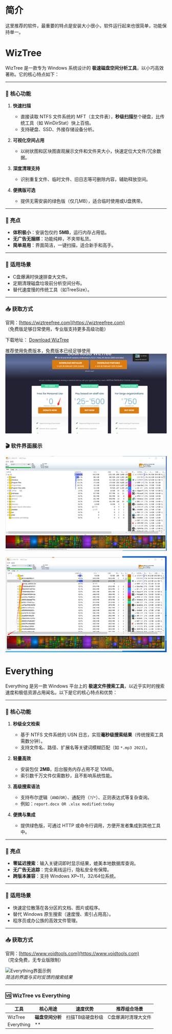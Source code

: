 # 简介

这里推荐的软件，最重要的特点是安装大小很小，软件运行起来也很简单，功能保持单一。

# WizTree

 WizTree 是一款专为 Windows 系统设计的 **极速磁盘空间分析工具**，以小巧高效著称。它的核心特点如下：

---

### 🚀 **核心功能**
1. **快速扫描**  
   - 直接读取 NTFS 文件系统的 MFT（主文件表），**秒级扫描**整个硬盘，比传统工具（如 WinDirStat）快上百倍。
   - 支持硬盘、SSD、外接存储设备分析。

2. **可视化空间占用**  
   - 以树状图和区块图直观展示文件和文件夹大小，快速定位大文件/冗余数据。

3. **深度清理支持**  
   - 识别重复文件、临时文件、旧日志等可删除内容，辅助释放空间。

4. **便携版可选**  
   - 提供无需安装的绿色版（仅几MB），适合临时使用或U盘携带。

---

### 🌟 **亮点**
- **体积极小**：安装包仅约 **5MB**，运行内存占用低。
- **无广告无捆绑**：功能纯粹，不夹带私货。
- **简单易用**：界面简洁，一键扫描，适合新手和高手。

---

### 🔧 **适用场景**
- C盘爆满时快速排查大文件。
- 定期清理磁盘垃圾前分析空间分布。
- 替代速度慢的传统工具（如TreeSize）。

---

### 📥 **获取方式**
官网：[https://wiztreefree.com](https://wiztreefree.com)  
（免费版足够日常使用，专业版支持更多高级功能）


下载地址： [Download WizTree](https://www.diskanalyzer.com/download)

推荐使用免费版本，免费版本已经足够使用
![](附件/1743562526896.png)

### 🎬 软件界面展示
![|700](附件/1743562663355.png)

![|700](附件/1743562663375.png)


#  Everything



Everything 是另一款 Windows 平台上的 **极速文件搜索工具**，以近乎实时的搜索速度和极低资源占用闻名。以下是它的核心特点和优势：

---

### 🚀 **核心功能**
1. **秒级全文检索**  
   - 基于 NTFS 文件系统的 USN 日志，实现**毫秒级搜索结果**（传统搜索工具需数分钟）。
   - 支持文件名、路径、扩展名等关键词模糊匹配（如 `*.mp3 2023`）。

2. **轻量高效**  
   - 安装包仅 **2MB**，后台服务内存占用不足 10MB。
   - 索引数千万文件仅需数秒，且不影响系统性能。

3. **高级搜索语法**  
   - 支持布尔逻辑（`AND`/`OR`）、通配符（`?`/`*`）、正则表达式等复杂查询。
   - 例如：`report.docx OR .xlsx modified:today`

4. **便携与集成**  
   - 提供绿色版，可通过 HTTP 或命令行调用，方便开发者集成到其他工具中。

---

### 🌟 **亮点**
- **零延迟搜索**：输入关键词即时显示结果，媲美本地数据库查询。
- **无广告无追踪**：完全离线运行，隐私安全有保障。
- **跨版本兼容**：支持 Windows XP~11，32/64位系统。

---

### 🔧 **适用场景**
- 快速定位散落在各分区的文档、图片或程序。
- 替代 Windows 原生搜索（速度慢、索引占用高）。
- 程序员或办公族的高效文件管理。

---

### 📥 **获取方式**
官网：[https://www.voidtools.com](https://www.voidtools.com)  
（完全免费，无专业版限制）

![Everything界面示例](https://www.voidtools.com/support/everything/images/interface.png)  
*简洁的界面与实时反馈的搜索结果*

---

### 🆚 **WizTree vs Everything**
| 工具          | 核心用途               | 速度优势          | 推荐组合场景                 |
|---------------|------------------------|-------------------|------------------------------|
| WizTree       | **磁盘空间分析**       | 扫描TB级硬盘秒级 | C盘爆满时清理大文件          |
| Everything    | **

